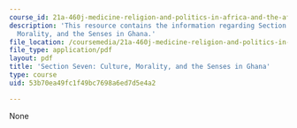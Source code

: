 ```yaml
---
course_id: 21a-460j-medicine-religion-and-politics-in-africa-and-the-african-diaspora-spring-2005
description: 'This resource contains the information regarding Section Seven: Culture,
  Morality, and the Senses in Ghana.'
file_location: /coursemedia/21a-460j-medicine-religion-and-politics-in-africa-and-the-african-diaspora-spring-2005/53b70ea49fc1f49bc7698a6ed7d5e4a2_MIT21A_460JS05_4_14_5_460j.pdf
file_type: application/pdf
layout: pdf
title: 'Section Seven: Culture, Morality, and the Senses in Ghana'
type: course
uid: 53b70ea49fc1f49bc7698a6ed7d5e4a2

---
```

None